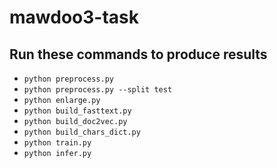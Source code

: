# mawdoo3-task

## Run these commands to produce results

- `python preprocess.py`
- `python preprocess.py --split test`
- `python enlarge.py`
- `python build_fasttext.py`
- `python build_doc2vec.py`
- `python build_chars_dict.py`
- `python train.py`
- `python infer.py`
